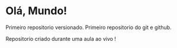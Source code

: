 # Olá, Mundo!
 Primeiro repositorio versionado. Primeiro repositorio do git e github.

 Repositorio criado durante uma aula ao vivo !
